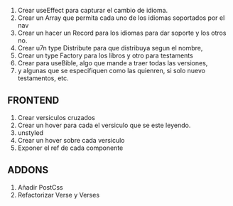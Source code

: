 1. Crear useEffect para capturar el cambio de idioma.
2. Crear un Array que permita cada uno de los idiomas soportados por el nav
3. Crear un hacer  un Record para los idiomas para dar soporte y los otros no.
4. Crear u7n type Distribute para que distribuya segun el nombre,
5. Crear un type Factory para los libros y otro para testaments
6. Crear para useBible, algo que mande a traer todas las versiones,
7. y algunas que se especifiquen como las quienren, si solo nuevo testamentos, etc.

## FRONTEND

1. Crear versiculos cruzados
2. Crear un hover para cada el versiculo que se este leyendo.
3. unstyled
4. Crear un hover sobre cada versiculo
5. Exponer el ref de cada componente

## ADDONS

1. Añadir PostCss
2. Refactorizar Verse y Verses
